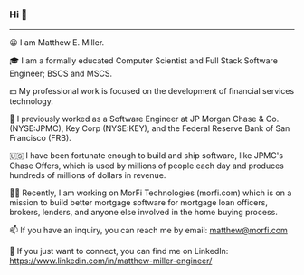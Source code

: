 ### Hi 👋
---
😀 I am Matthew E. Miller.

🎓 I am a formally educated Computer Scientist and Full Stack Software Engineer; BSCS and MSCS.

💵 My professional work is focused on the development of financial services technology.

🏦 I previously worked as a Software Engineer at JP Morgan Chase & Co. (NYSE:JPMC), Key Corp (NYSE:KEY), and the Federal Reserve Bank of San Francisco (FRB).

🇺🇸 I have been fortunate enough to build and ship software, like JPMC's Chase Offers, which is used by millions of people each day and produces hundreds of millions of dollars in revenue.

👨‍🚀 Recently, I am working on MorFi Technologies (morfi.com) which is on a mission to build better mortgage software for mortgage loan officers, brokers, lenders, and anyone else involved in the home buying process.

📫 If you have an inquiry, you can reach me by email: matthew@morfi.com

🥂 If you just want to connect, you can find me on LinkedIn: https://www.linkedin.com/in/matthew-miller-engineer/

<!--
**matmill5/matmill5** is a ✨ _special_ ✨ repository because its `README.md` (this file) appears on your GitHub profile.

Here are some ideas to get you started:

- 🔭 I’m currently working on ...
- 🌱 I’m currently learning ...
- 👯 I’m looking to collaborate on ...
- 🤔 I’m looking for help with ...
- 💬 Ask me about ...
- 📫 How to reach me: ...
- 😄 Pronouns: ...
- ⚡ Fun fact: ...
-->
